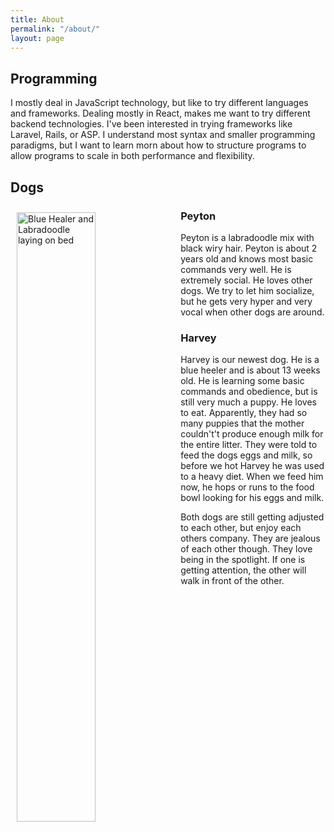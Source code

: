 ```yaml
---
title: About
permalink: "/about/"
layout: page
---
```


## Programming

I mostly deal in JavaScript technology, but like to try different languages and frameworks. Dealing mostly in React, makes me want to try different backend technologies. I've been interested in trying frameworks like Laravel, Rails, or ASP. I understand most syntax and smaller programming paradigms, but I want to learn morn about how to structure programs to allow programs to scale in both performance and flexibility.

## Dogs

<img class="lazy" data-src="{{ site.baseurl }}/images/dogs.webp" alt="Blue Healer and Labradoodle laying on bed" style="width: 50%; float:left; padding: 2%;  " sizes="(min-width: 100%)"/>

### Peyton

Peyton is a labradoodle mix with black wiry hair. Peyton is about 2 years old and knows most basic commands very well. He is extremely social. He loves other dogs. We try to let him socialize, but he gets very hyper and very vocal when other dogs are around.

### Harvey

Harvey is our newest dog. He is a blue heeler and is about 13 weeks old. He is learning some basic commands and obedience, but is still very much a puppy. He loves to eat. Apparently, they had so many puppies that the mother couldn't't produce enough milk for the entire litter. They were told to feed the dogs eggs and milk, so before we hot Harvey he was used to a heavy diet. When we feed him now, he hops or runs to the food bowl looking for his eggs and milk.

Both dogs are still getting adjusted to each other, but enjoy each others company. They are jealous of each other though. They love being in the spotlight. If one is getting attention, the other will walk in front of the other.

